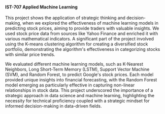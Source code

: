 #### IST-707 Applied Machine Learning

This project shows the application of strategic thinking and decision-making, when we explored the effectiveness of machine learning models in predicting stock prices, aiming to provide traders with valuable insights. We used stock price data from sources like Yahoo Finance and enriched it with various mathematical indicators. A significant part of the project involved using the K-means clustering algorithm for creating a diversified stock portfolio, demonstrating the algorithm's effectiveness in categorizing stocks with similar price trends.

We evaluated different machine learning models, such as K-Nearest Neighbors, Long Short-Term Memory (LSTM), Support Vector Machine (SVM), and Random Forest, to predict Google's stock prices. Each model provided unique insights into financial forecasting, with the Random Forest model emerging as particularly effective in capturing non-linear relationships in stock data. This project underscored the importance of a strategic approach in data science and machine learning, highlighting the necessity for technical proficiency coupled with a strategic mindset for informed decision-making in data-driven fields.

